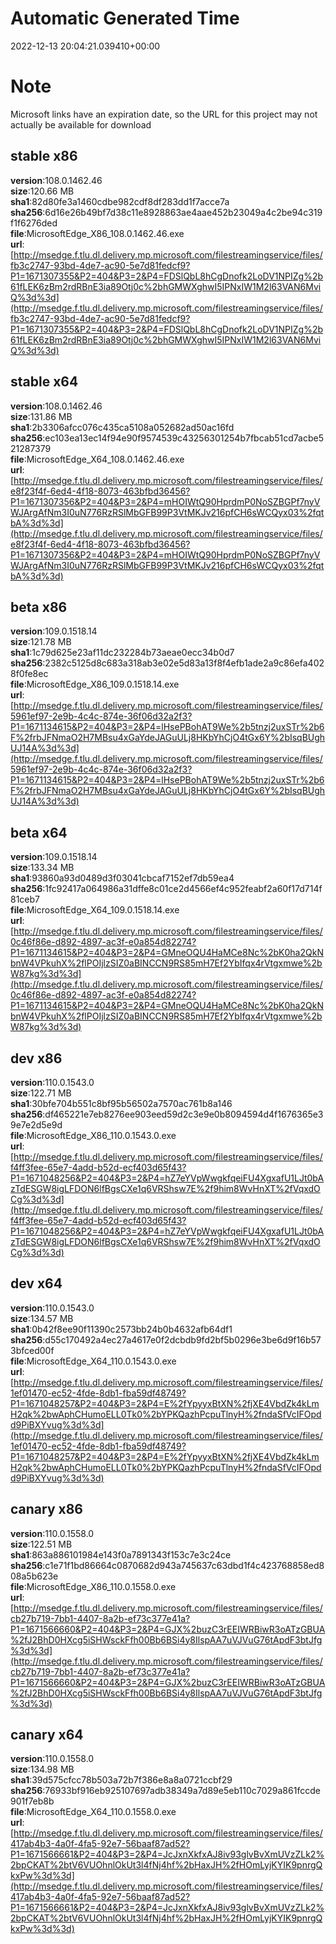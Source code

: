 # Automatic Generated Time
2022-12-13 20:04:21.039410+00:00

# Note
Microsoft links have an expiration date, so the URL for this project may not actually be available for download

## stable x86
**version**:108.0.1462.46  
**size**:120.66 MB  
**sha1**:82d80fe3a1460cdbe982cdf8df283dd1f7acce7a  
**sha256**:6d16e26b49bf7d38c11e8928863ae4aae452b23049a4c2be94c319f1f6276ded  
**file**:MicrosoftEdge_X86_108.0.1462.46.exe  
**url**:[http://msedge.f.tlu.dl.delivery.mp.microsoft.com/filestreamingservice/files/fb3c2747-93bd-4de7-ac90-5e7d81fedcf9?P1=1671307355&P2=404&P3=2&P4=FDSlQbL8hCgDnofk2LoDV1NPIZg%2b61fLEK6zBm2rdRBnE3ia89Otj0c%2bhGMWXghwI5IPNxIW1M2l63VAN6MviQ%3d%3d](http://msedge.f.tlu.dl.delivery.mp.microsoft.com/filestreamingservice/files/fb3c2747-93bd-4de7-ac90-5e7d81fedcf9?P1=1671307355&P2=404&P3=2&P4=FDSlQbL8hCgDnofk2LoDV1NPIZg%2b61fLEK6zBm2rdRBnE3ia89Otj0c%2bhGMWXghwI5IPNxIW1M2l63VAN6MviQ%3d%3d)  

## stable x64
**version**:108.0.1462.46  
**size**:131.86 MB  
**sha1**:2b3306afcc076c435ca5108a052682ad50ac16fd  
**sha256**:ec103ea13ec14f94e90f9574539c43256301254b7fbcab51cd7acbe521287379  
**file**:MicrosoftEdge_X64_108.0.1462.46.exe  
**url**:[http://msedge.f.tlu.dl.delivery.mp.microsoft.com/filestreamingservice/files/e8f23f4f-6ed4-4f18-8073-463bfbd36456?P1=1671307356&P2=404&P3=2&P4=mHOIWtQ90HprdmP0NoSZBGPf7nyVWJArgAfNm3I0uN776RzRSlMbGFB99P3VtMKJv216pfCH6sWCQyx03%2fqtbA%3d%3d](http://msedge.f.tlu.dl.delivery.mp.microsoft.com/filestreamingservice/files/e8f23f4f-6ed4-4f18-8073-463bfbd36456?P1=1671307356&P2=404&P3=2&P4=mHOIWtQ90HprdmP0NoSZBGPf7nyVWJArgAfNm3I0uN776RzRSlMbGFB99P3VtMKJv216pfCH6sWCQyx03%2fqtbA%3d%3d)  

## beta x86
**version**:109.0.1518.14  
**size**:121.78 MB  
**sha1**:1c79d625e23af11dc232284b73aeae0ecc34b0d7  
**sha256**:2382c5125d8c683a318ab3e02e5d83a13f8f4efb1ade2a9c86efa4028f0fe8ec  
**file**:MicrosoftEdge_X86_109.0.1518.14.exe  
**url**:[http://msedge.f.tlu.dl.delivery.mp.microsoft.com/filestreamingservice/files/5961ef97-2e9b-4c4c-874e-36f06d32a2f3?P1=1671134615&P2=404&P3=2&P4=lHsePBohAT9We%2b5tnzj2uxSTr%2b6F%2frbJFNmaO2H7MBsu4xGaYdeJAGuULj8HKbYhCjO4tGx6Y%2bIsqBUghUJ14A%3d%3d](http://msedge.f.tlu.dl.delivery.mp.microsoft.com/filestreamingservice/files/5961ef97-2e9b-4c4c-874e-36f06d32a2f3?P1=1671134615&P2=404&P3=2&P4=lHsePBohAT9We%2b5tnzj2uxSTr%2b6F%2frbJFNmaO2H7MBsu4xGaYdeJAGuULj8HKbYhCjO4tGx6Y%2bIsqBUghUJ14A%3d%3d)  

## beta x64
**version**:109.0.1518.14  
**size**:133.34 MB  
**sha1**:93860a93d0489d3f03041cbcaf7152ef7db59ea4  
**sha256**:1fc92417a064986a31dffe8c01ce2d4566ef4c952feabf2a60f17d714f81ceb7  
**file**:MicrosoftEdge_X64_109.0.1518.14.exe  
**url**:[http://msedge.f.tlu.dl.delivery.mp.microsoft.com/filestreamingservice/files/0c46f86e-d892-4897-ac3f-e0a854d82274?P1=1671134615&P2=404&P3=2&P4=GMneOQU4HaMCe8Nc%2bK0ha2QkNbnW4VPkuhX%2flPOIjlzSIZ0aBINCCN9RS85mH7Ef2YbIfqx4rVtgxmwe%2bW87kg%3d%3d](http://msedge.f.tlu.dl.delivery.mp.microsoft.com/filestreamingservice/files/0c46f86e-d892-4897-ac3f-e0a854d82274?P1=1671134615&P2=404&P3=2&P4=GMneOQU4HaMCe8Nc%2bK0ha2QkNbnW4VPkuhX%2flPOIjlzSIZ0aBINCCN9RS85mH7Ef2YbIfqx4rVtgxmwe%2bW87kg%3d%3d)  

## dev x86
**version**:110.0.1543.0  
**size**:122.71 MB  
**sha1**:30bfe704b551c8bf95b56502a7570ac761b8a146  
**sha256**:df465221e7eb8276ee903eed59d2c3e9e0b8094594d4f1676365e39e7e2d5e9d  
**file**:MicrosoftEdge_X86_110.0.1543.0.exe  
**url**:[http://msedge.f.tlu.dl.delivery.mp.microsoft.com/filestreamingservice/files/f4ff3fee-65e7-4add-b52d-ecf403d65f43?P1=1671048256&P2=404&P3=2&P4=hZ7eYVpWwgkfqeiFU4XgxafU1LJt0bAzTdESGW8igLFDON6lfBgsCXe1q6VRShsw7E%2f9him8WvHnXT%2fVqxdOCg%3d%3d](http://msedge.f.tlu.dl.delivery.mp.microsoft.com/filestreamingservice/files/f4ff3fee-65e7-4add-b52d-ecf403d65f43?P1=1671048256&P2=404&P3=2&P4=hZ7eYVpWwgkfqeiFU4XgxafU1LJt0bAzTdESGW8igLFDON6lfBgsCXe1q6VRShsw7E%2f9him8WvHnXT%2fVqxdOCg%3d%3d)  

## dev x64
**version**:110.0.1543.0  
**size**:134.57 MB  
**sha1**:0b42f8ee90f11390c2573bb24b0b4632afb64df1  
**sha256**:d55c170492a4ec27a4617e0f2dcbdb9fd2bf5b0296e3be6d9f16b573bfced00f  
**file**:MicrosoftEdge_X64_110.0.1543.0.exe  
**url**:[http://msedge.f.tlu.dl.delivery.mp.microsoft.com/filestreamingservice/files/1ef01470-ec52-4fde-8db1-fba59df48749?P1=1671048257&P2=404&P3=2&P4=E%2fYpyyxBtXN%2fjXE4VbdZk4kLmH2qk%2bwAphCHumoELL0Tk0%2bYPKQazhPcpuTlnyH%2fndaSfVcIFOpdd9PiBXYvug%3d%3d](http://msedge.f.tlu.dl.delivery.mp.microsoft.com/filestreamingservice/files/1ef01470-ec52-4fde-8db1-fba59df48749?P1=1671048257&P2=404&P3=2&P4=E%2fYpyyxBtXN%2fjXE4VbdZk4kLmH2qk%2bwAphCHumoELL0Tk0%2bYPKQazhPcpuTlnyH%2fndaSfVcIFOpdd9PiBXYvug%3d%3d)  

## canary x86
**version**:110.0.1558.0  
**size**:122.51 MB  
**sha1**:863a886101984e143f0a7891343f153c7e3c24ce  
**sha256**:c1e71f1bd86664c0870682d943a745637c63dbd1f4c423768858ed808a5b623e  
**file**:MicrosoftEdge_X86_110.0.1558.0.exe  
**url**:[http://msedge.f.tlu.dl.delivery.mp.microsoft.com/filestreamingservice/files/cb27b719-7bb1-4407-8a2b-ef73c377e41a?P1=1671566660&P2=404&P3=2&P4=GJX%2buzC3rEEIWRBiwR3oATzGBUA%2fJ2BhD0HXcg5iSHWsckFfh00Bb6BSi4y8IlspAA7uVJVuG76tApdF3btJfg%3d%3d](http://msedge.f.tlu.dl.delivery.mp.microsoft.com/filestreamingservice/files/cb27b719-7bb1-4407-8a2b-ef73c377e41a?P1=1671566660&P2=404&P3=2&P4=GJX%2buzC3rEEIWRBiwR3oATzGBUA%2fJ2BhD0HXcg5iSHWsckFfh00Bb6BSi4y8IlspAA7uVJVuG76tApdF3btJfg%3d%3d)  

## canary x64
**version**:110.0.1558.0  
**size**:134.98 MB  
**sha1**:39d575cfcc78b503a72b7f386e8a8a0721ccbf29  
**sha256**:76933bf916eb925107697adb38349a7d89e5eb110c7029a861fccde901f7eb8b  
**file**:MicrosoftEdge_X64_110.0.1558.0.exe  
**url**:[http://msedge.f.tlu.dl.delivery.mp.microsoft.com/filestreamingservice/files/417ab4b3-4a0f-4fa5-92e7-56baaf87ad52?P1=1671566661&P2=404&P3=2&P4=JcJxnXkfxAJ8iv93glvBvXmUVzZLk2%2bpCKAT%2btV6VUOhnlOkUt3l4fNj4hf%2bHaxJH%2fHOmLyjKYIK9pnrgQkxPw%3d%3d](http://msedge.f.tlu.dl.delivery.mp.microsoft.com/filestreamingservice/files/417ab4b3-4a0f-4fa5-92e7-56baaf87ad52?P1=1671566661&P2=404&P3=2&P4=JcJxnXkfxAJ8iv93glvBvXmUVzZLk2%2bpCKAT%2btV6VUOhnlOkUt3l4fNj4hf%2bHaxJH%2fHOmLyjKYIK9pnrgQkxPw%3d%3d)  

